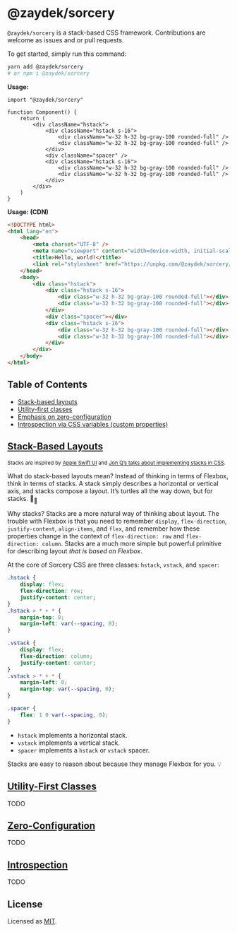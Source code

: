 # @zaydek/sorcery

`@zaydek/sorcery` is a stack-based CSS framework. Contributions are welcome as issues and or pull requests.

To get started, simply run this command:

```bash
yarn add @zaydek/sorcery
# or npm i @zaydek/sorcery
```

**Usage:**

```tsx
import "@zaydek/sorcery"

function Component() {
	return (
		<div className="hstack">
			<div className="hstack s-16">
				<div className="w-32 h-32 bg-gray-100 rounded-full" />
				<div className="w-32 h-32 bg-gray-100 rounded-full" />
			</div>
			<div className="spacer" />
			<div className="hstack s-16">
				<div className="w-32 h-32 bg-gray-100 rounded-full" />
				<div className="w-32 h-32 bg-gray-100 rounded-full" />
			</div>
		</div>
	)
}
```

**Usage: (CDN)**

```html
<!DOCTYPE html>
<html lang="en">
	<head>
		<meta charset="UTF-8" />
		<meta name="viewport" content="width=device-width, initial-scale=1.0" />
		<title>Hello, world!</title>
		<link rel="stylesheet" href="https://unpkg.com/@zaydek/sorcery/dist/index.min.css" />
	</head>
	<body>
		<div class="hstack">
			<div class="hstack s-16">
				<div class="w-32 h-32 bg-gray-100 rounded-full"></div>
				<div class="w-32 h-32 bg-gray-100 rounded-full"></div>
			</div>
			<div class="spacer"></div>
			<div class="hstack s-16">
				<div class="w-32 h-32 bg-gray-100 rounded-full"></div>
				<div class="w-32 h-32 bg-gray-100 rounded-full"></div>
			</div>
		</div>
	</body>
</html>
```

## Table of Contents

- [Stack-based layouts](#stack-based-layouts)
- [Utility-first classes](#utility-first-classes)
- [Emphasis on zero-configuration](#zero-configuration)
- [Introspection via CSS variables (custom properties)](#introspection)

## [Stack-Based Layouts](#stack-based-layouts)

<sub>Stacks are inspired by [Apple Swift UI](TODO) and [Jon Q’s talks about implementing stacks in CSS](TODO).</sub>

What do stack-based layouts mean? Instead of thinking in terms of Flexbox, think in terms of stacks. A stack simply describes a horizontal or vertical axis, and stacks compose a layout. It’s turtles all the way down, but for stacks. 🐢<sub>🐢</sub>

Why stacks? Stacks are a more natural way of thinking about layout. The trouble with Flexbox is that you need to remember `display`, `flex-direction`, `justify-content`, `align-items`, and `flex`, and remember how these properties change in the context of `flex-direction: row` and `flex-direction: column`. Stacks are a much more simple but powerful primitive for describing layout _that is based on Flexbox_.

At the core of Sorcery CSS are three classes: `hstack`, `vstack`, and `spacer`:

```scss
.hstack {
	display: flex;
	flex-direction: row;
	justify-content: center;
}
.hstack > * + * {
	margin-top: 0;
	margin-left: var(--spacing, 0);
}

.vstack {
	display: flex;
	flex-direction: column;
	justify-content: center;
}
.vstack > * + * {
	margin-left: 0;
	margin-top: var(--spacing, 0);
}

.spacer {
	flex: 1 0 var(--spacing, 0);
}
```

- `hstack` implements a horizontal stack.
- `vstack` implements a vertical stack.
- `spacer` implements a `hstack` or `vstack` spacer.

Stacks are easy to reason about because they manage Flexbox for you. 💡

## [Utility-First Classes](#utility-first-classes)

TODO

## [Zero-Configuration](#zero-configuration)

TODO

## [Introspection](#introspection)

TODO

## License

Licensed as [MIT](./LICENSE).

<!--

Sorcery SCSS is a utility-first framework for rapid development. Sorcery SCSS is most similar to Tailwind CSS but differentiates itself in these key ways:

- Emphasis on zero-configuration
- SCSS-based, designed to be extended
- Limited API set, oriented for responsive skeleton prototyping
- Intended to be used in conjunction with CSS or SCSS
- Multiple CDN links for prototyping, add breakpoints as needed
- Classes map to utilities but can encompass higher-order patterns like `m-gap`

Furthermore, Sorcery SCSS is simpler than Tailwind CSS for the following reasons:

- The API surface area is dramatically smaller
- More consistent class
- Numerical values are specified using `px` equivalents, not Tailwind units
- There are intentionally no `hover:`, `focus:`, etc. pseudo classes
- You are encouraged to use Sorcery SCSS and CSS or SCSS, not exclusively Tailwind CSS or Sorcery SCSS

The problem with almost every CSS library and framework is they attempt to _solve_ frontend. Frontend is not a solvable problem. Frontend is the amalgamation of _many_ tools coming together to create user experiences for people. How Sorcery SCSS fits into this equation is by making it dead-easy to prototype responsive skeletons.

The key to understanding Sorcery SCSS is to understand that it **does not attempt** to map every CSS property to an arbitrary class. What Sorcery SCSS does is makes it easier to reason about responsive skeletons, and encourages you to lean into CSS or SCSS when you’re ready to retrofit your skeleton-app with content.

-->
